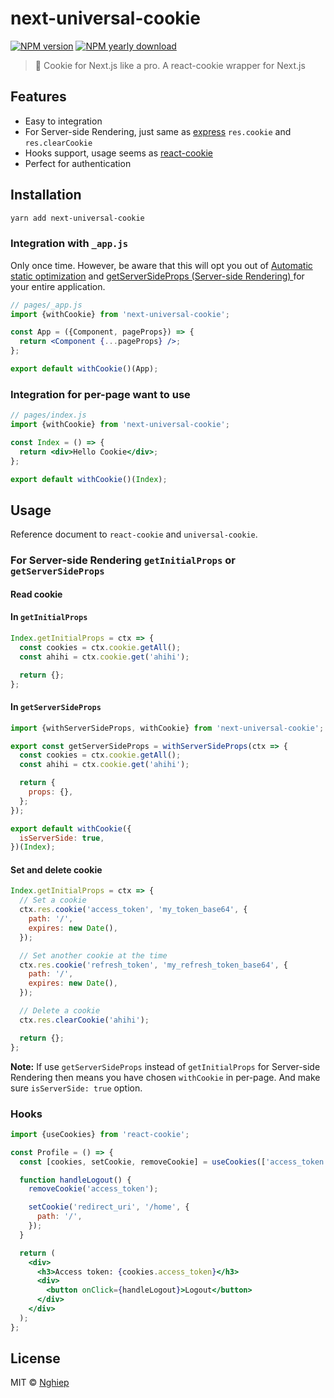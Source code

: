 # next-universal-cookie

[![NPM version](https://img.shields.io/npm/v/next-universal-cookie.svg)](https://www.npmjs.com/package/next-universal-cookie)
[![NPM yearly download](https://img.shields.io/npm/dy/next-universal-cookie.svg)](https://www.npmjs.com/package/next-universal-cookie)

> 🍪 Cookie for Next.js like a pro. A react-cookie wrapper for Next.js

## Features

- Easy to integration
- For Server-side Rendering, just same as [express](http://expressjs.com/en/5x/api.html#res.cookie) `res.cookie` and `res.clearCookie`
- Hooks support, usage seems as [react-cookie](https://www.npmjs.com/package/react-cookie#usecookiesdependencies)
- Perfect for authentication

## Installation

```bash
yarn add next-universal-cookie
```

### Integration with `_app.js`

Only once time. However, be aware that this will opt you out of [Automatic static optimization](https://nextjs.org/docs/advanced-features/automatic-static-optimization) and [getServerSideProps (Server-side Rendering)
](https://nextjs.org/docs/basic-features/data-fetching#getserversideprops-server-side-rendering) for your entire application.

```jsx
// pages/_app.js
import {withCookie} from 'next-universal-cookie';

const App = ({Component, pageProps}) => {
  return <Component {...pageProps} />;
};

export default withCookie()(App);
```

### Integration for per-page want to use

```jsx
// pages/index.js
import {withCookie} from 'next-universal-cookie';

const Index = () => {
  return <div>Hello Cookie</div>;
};

export default withCookie()(Index);
```

## Usage

Reference document to `react-cookie` and `universal-cookie`.

### For Server-side Rendering `getInitialProps` or `getServerSideProps`

#### Read cookie

#### In `getInitialProps`

```jsx
Index.getInitialProps = ctx => {
  const cookies = ctx.cookie.getAll();
  const ahihi = ctx.cookie.get('ahihi');

  return {};
};
```

#### In `getServerSideProps`

```jsx
import {withServerSideProps, withCookie} from 'next-universal-cookie';

export const getServerSideProps = withServerSideProps(ctx => {
  const cookies = ctx.cookie.getAll();
  const ahihi = ctx.cookie.get('ahihi');

  return {
    props: {},
  };
});

export default withCookie({
  isServerSide: true,
})(Index);
```

#### Set and delete cookie

```jsx
Index.getInitialProps = ctx => {
  // Set a cookie
  ctx.res.cookie('access_token', 'my_token_base64', {
    path: '/',
    expires: new Date(),
  });

  // Set another cookie at the time
  ctx.res.cookie('refresh_token', 'my_refresh_token_base64', {
    path: '/',
    expires: new Date(),
  });

  // Delete a cookie
  ctx.res.clearCookie('ahihi');

  return {};
};
```

**Note:** If use `getServerSideProps` instead of `getInitialProps` for Server-side Rendering then means you have chosen `withCookie` in per-page.
And make sure `isServerSide: true` option.

### Hooks

```jsx
import {useCookies} from 'react-cookie';

const Profile = () => {
  const [cookies, setCookie, removeCookie] = useCookies(['access_token']);

  function handleLogout() {
    removeCookie('access_token');

    setCookie('redirect_uri', '/home', {
      path: '/',
    });
  }

  return (
    <div>
      <h3>Access token: {cookies.access_token}</h3>
      <div>
        <button onClick={handleLogout}>Logout</button>
      </div>
    </div>
  );
};
```

## License

MIT © [Nghiep](mailto:me@nghiepit.dev)
